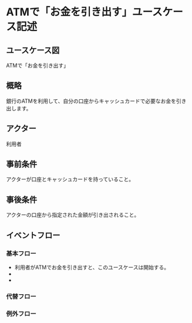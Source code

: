 # ATMで「お金を引き出す」ユースケース記述
## ユースケース図
ATMで「お金を引き出す」
## 概略
銀行のATMを利用して、自分の口座からキャッシュカードで必要なお金を引き出します。
## アクター
利用者
## 事前条件
アクターが口座とキャッシュカードを持っていること。
## 事後条件
アクターの口座から指定された金額が引き出されること。
## イベントフロー
### 基本フロー
- 利用者がATMでお金を引き出すと、このユースケースは開始する。
-
-
### 代替フロー
### 例外フロー
